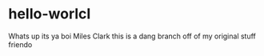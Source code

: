 # heIIo-worlcI

Whats up its ya boi Miles Clark
this is a dang branch off of my original stuff friendo
